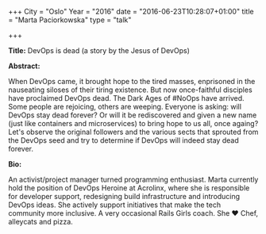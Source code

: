 +++
City = "Oslo"
Year = "2016"
date = "2016-06-23T10:28:07+01:00"
title = "Marta Paciorkowska"
type = "talk"

+++

<div class="span-15  ">
  <div class="span-15  last ">
  
  <!--<p align="center"><img src="/events/2016-oslo/program/marta.jpg" alt="Marta Paciorkowska" style="margin: 20px 0; width: 250px;" /></p>-->
  
  <p><strong>Title:</strong>
DevOps is dead (a story by the Jesus of DevOps)
</p>

<p><strong>Abstract:</strong></p>

<p>When DevOps came, it brought hope to the tired masses, enprisoned in the nauseating siloses of their tiring existence. But now once-faithful disciples have proclaimed DevOps dead. The Dark Ages of #NoOps have arrived. Some people are rejoicing, others are weeping. Everyone is asking: will DevOps stay dead forever? Or will it be rediscovered and given a new name (just like containers and microservices) to bring hope to us all, once againg? Let's observe the original followers and the various sects that sprouted from the DevOps seed and try to determine if DevOps will indeed stay dead forever.
</p>

<p><strong>Bio:</strong></p>

<p>An activist/project manager turned programming enthusiast. Marta currently hold the position of DevOps Heroine at Acrolinx, where she is responsible for developer support, redesigning build infrastructure and introducing DevOps ideas. She actively support initiatives that make the tech community more inclusive. A very occasional Rails Girls coach. She ♥ Chef, alleycats and pizza.</p>

  </div>
</div>

